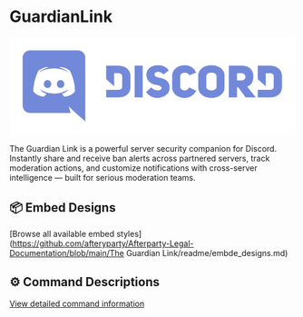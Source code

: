 # GuardianLink

![Discord](images/discord.png)

The Guardian Link is a powerful server security companion for Discord. Instantly share and receive ban alerts across partnered servers, track moderation actions, and customize notifications with cross-server intelligence — built for serious moderation teams.



## 📦 Embed Designs
[Browse all available embed styles](https://github.com/afteryparty/Afterparty-Legal-Documentation/blob/main/The Guardian Link/readme/embde_designs.md)

## ⚙️ Command Descriptions
[View detailed command information](readme/commands.md)
